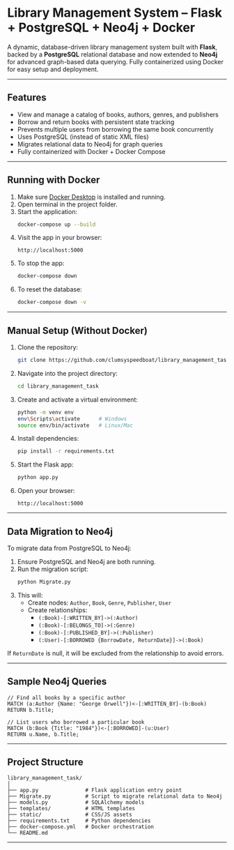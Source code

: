 # Library Management System – Flask + PostgreSQL + Neo4j + Docker

A dynamic, database-driven library management system built with **Flask**, backed by a **PostgreSQL** relational database and now extended to **Neo4j** for advanced graph-based data querying. Fully containerized using Docker for easy setup and deployment.

---

## Features

- View and manage a catalog of books, authors, genres, and publishers
- Borrow and return books with persistent state tracking
- Prevents multiple users from borrowing the same book concurrently
- Uses PostgreSQL (instead of static XML files)
- Migrates relational data to Neo4j for graph queries
- Fully containerized with Docker + Docker Compose

---

## Running with Docker

1. Make sure [Docker Desktop](https://www.docker.com/products/docker-desktop) is installed and running.
2. Open terminal in the project folder.
3. Start the application:
   ```bash
   docker-compose up --build
   ```
4. Visit the app in your browser:
   ```
   http://localhost:5000
   ```
5. To stop the app:
   ```bash
   docker-compose down
   ```
6. To reset the database:
   ```bash
   docker-compose down -v
   ```

---

## Manual Setup (Without Docker)

1. Clone the repository:
   ```bash
   git clone https://github.com/clumsyspeedboat/library_management_task.git
   ```
2. Navigate into the project directory:
   ```bash
   cd library_management_task
   ```
3. Create and activate a virtual environment:
   ```bash
   python -m venv env
   env\Scripts\activate      # Windows
   source env/bin/activate   # Linux/Mac
   ```
4. Install dependencies:
   ```bash
   pip install -r requirements.txt
   ```
5. Start the Flask app:
   ```bash
   python app.py
   ```
6. Open your browser:
   ```
   http://localhost:5000
   ```

---

## Data Migration to Neo4j

To migrate data from PostgreSQL to Neo4j:

1. Ensure PostgreSQL and Neo4j are both running.
2. Run the migration script:
   ```bash
   python Migrate.py
   ```
3. This will:
   - Create nodes: `Author`, `Book`, `Genre`, `Publisher`, `User`
   - Create relationships:
     - `(:Book)-[:WRITTEN_BY]->(:Author)`
     - `(:Book)-[:BELONGS_TO]->(:Genre)`
     - `(:Book)-[:PUBLISHED_BY]->(:Publisher)`
     - `(:User)-[:BORROWED {BorrowDate, ReturnDate}]->(:Book)`

 If `ReturnDate` is null, it will be excluded from the relationship to avoid errors.

---

## Sample Neo4j Queries

```cypher
// Find all books by a specific author
MATCH (a:Author {Name: "George Orwell"})<-[:WRITTEN_BY]-(b:Book)
RETURN b.Title;

// List users who borrowed a particular book
MATCH (b:Book {Title: "1984"})<-[:BORROWED]-(u:User)
RETURN u.Name, b.Title;
```

---

## Project Structure

```
library_management_task/
│
├── app.py               # Flask application entry point
├── Migrate.py           # Script to migrate relational data to Neo4j
├── models.py            # SQLAlchemy models
├── templates/           # HTML templates
├── static/              # CSS/JS assets
├── requirements.txt     # Python dependencies
├── docker-compose.yml   # Docker orchestration
└── README.md
```

---
